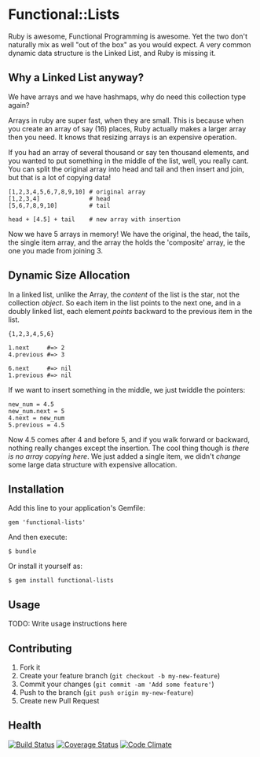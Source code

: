 # Functional::Lists

Ruby is awesome, Functional Programming is awesome. Yet the two don't
naturally mix as well "out of the box" as you would expect. A very
common dynamic data structure is the Linked List, and Ruby is missing
it.

## Why a Linked List anyway?

We have arrays and we have hashmaps, why do need this collection type
again?

Arrays in ruby are super fast, when they are small. This is because when
you create an array of say (16) places, Ruby actually makes a larger
array then you need. It knows that resizing arrays is an expensive
operation.

If you had an array of several thousand or say ten thousand elements,
and you wanted to put something in the middle of the list, well, you
really cant. You can split the original array into head and tail and
then insert and join, but that is a lot of copying data!

```
[1,2,3,4,5,6,7,8,9,10] # original array
[1,2,3,4]              # head
[5,6,7,8,9,10]         # tail

head + [4.5] + tail    # new array with insertion
```

Now we have 5 arrays in memory! We have the original, the head, the
tails, the single item array, and the array the holds the 'composite'
array, ie the one you made from joining 3.

## Dynamic Size Allocation

In a linked list, unlike the Array, the *content* of the list is the
star, not the collection *object*. So each item in the list points to
the next one, and in a doubly linked list, each element *points*
backward to the previous item in the list.

```
{1,2,3,4,5,6}

1.next     #=> 2
4.previous #=> 3

6.next     #=> nil
1.previous #=> nil
```

If we want to insert something in the middle, we just twiddle the
pointers:

```
new_num = 4.5
new_num.next = 5
4.next = new_num
5.previous = 4.5
```

Now 4.5 comes after 4 and before 5, and if you walk forward or backward,
nothing really changes except the insertion. The cool thing though is
*there is no array copying here*. We just added a single item, we didn't
*change* some large data structure with expensive allocation.


## Installation

Add this line to your application's Gemfile:

    gem 'functional-lists'

And then execute:

    $ bundle

Or install it yourself as:

    $ gem install functional-lists

## Usage

TODO: Write usage instructions here

## Contributing

1. Fork it
2. Create your feature branch (`git checkout -b my-new-feature`)
3. Commit your changes (`git commit -am 'Add some feature'`)
4. Push to the branch (`git push origin my-new-feature`)
5. Create new Pull Request

## Health

[![Build
Status](https://travis-ci.org/thatrubylove/functional-lists.png)](https://travis-ci.org/thatrubylove/functional-lists)
[![Coverage
Status](https://coveralls.io/repos/thatrubylove/functional-lists/badge.png?branch=master)](https://coveralls.io/r/thatrubylove/functional-lists?branch=master)
[![Code Climate](https://codeclimate.com/repos/52b2a06c7e00a4501f0097d7/badges/076e08290c28a94433e9/gpa.png)](https://codeclimate.com/repos/52b2a06c7e00a4501f0097d7/feed)

